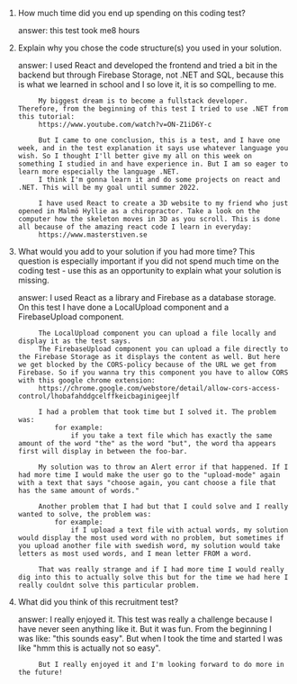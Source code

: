 1. How much time did you end up spending on this coding test?

    answer:
            this test took me8 hours



2. Explain why you chose the code structure(s) you used in your solution.

    answer:
            I used React and developed the frontend and tried a bit in the backend but through Firebase Storage, not .NET and SQL, because this is what we learned in school and I so love it, it is so compelling to me.
            
            My biggest dream is to become a fullstack developer. Therefore, from the beginning of this test I tried to use .NET from this tutorial:
            https://www.youtube.com/watch?v=ON-Z1iD6Y-c

            But I came to one conclusion, this is a test, and I have one week, and in the test explanation it says use whatever language you wish. So I thought I'll better give my all on this week on something I studied in and have experience in. But I am so eager to learn more especially the language .NET. 
            I think I'm gonna learn it and do some projects on react and .NET. This will be my goal until summer 2022.

            I have used React to create a 3D website to my friend who just opened in Malmö Hyllie as a chiropractor. Take a look on the computer how the skeleton moves in 3D as you scroll. This is done all because of the amazing react code I learn in everyday:
            https://www.masterstiven.se



3. What would you add to your solution if you had more time? This question is especially important if you 
   did not spend much time on the coding test - use this as an opportunity to explain what your solution is missing.

    answer:
            I used React as a library and Firebase as a database storage. On this test I have done a LocalUpload component and a FirebaseUpload component. 

            The LocalUpload component you can upload a file locally and display it as the test says.
            The FirebaseUpload component you can upload a file directly to the Firebase Storage as it displays the content as well. But here we get blocked by the CORS-policy because of the URL we get from Firebase. So if you wanna try this component you have to allow CORS with this google chrome extension:
            https://chrome.google.com/webstore/detail/allow-cors-access-control/lhobafahddgcelffkeicbaginigeejlf

            I had a problem that took time but I solved it. The problem was:
                for example:
                    if you take a text file which has exactly the same amount of the word "the" as the word "but", the word tha appears first will display in between the foo-bar.

            My solution was to throw an Alert error if that happened. If I had more time I would make the user go to the "upload-mode" again with a text that says "choose again, you cant choose a file that has the same amount of words."

            Another problem that I had but that I could solve and I really wanted to solve, the problem was:
                for example:
                    if I upload a text file with actual words, my solution would display the most used word with no problem, but sometimes if you upload another file with swedish word, my solution would take letters as most used words, and I mean letter FROM a word.
            
            That was really strange and if I had more time I would really dig into this to actually solve this but for the time we had here I really couldnt solve this particular problem.



4. What did you think of this recruitment test?

    answer:
            I really enjoyed it. This test was really a challenge because I have never seen anything like it. But it was fun. From the beginning I was like: "this sounds easy". But when I took the time and started I was like "hmm this is actually not so easy". 

            But I really enjoyed it and I'm looking forward to do more in the future!
